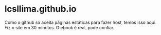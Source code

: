 # lcsllima.github.io

Como o github só aceita páginas estáticas para fazer host, temos isso aqui.
Fiz o site em 30 minutos. O ebook é real, pode confiar.
